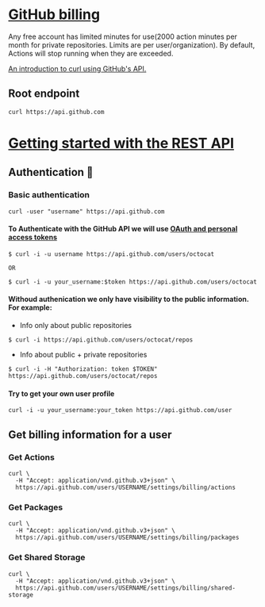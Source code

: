 # [GitHub billing](https://docs.github.com/en/rest/reference/billing)

Any free account has limited minutes for use(2000 action minutes per month for private repositories. Limits are per user/organization). By default, Actions will stop running when they are exceeded.

[An introduction to curl using GitHub's API.](https://gist.github.com/joyrexus/85bf6b02979d8a7b0308)


## Root endpoint

```
curl https://api.github.com

```

# [Getting started with the REST API](https://docs.github.com/en/rest/guides/getting-started-with-the-rest-api)

## Authentication 🐾

### Basic authentication

```
curl -user "username" https://api.github.com

```

#### To Authenticate with the GitHub API we will use [OAuth and personal access tokens](https://docs.github.com/en/rest/overview/other-authentication-methods#via-oauth-and-personal-access-tokens)

```
$ curl -i -u username https://api.github.com/users/octocat

OR

$ curl -i -u your_username:$token https://api.github.com/users/octocat

```

#### Withoud authenication we only have visibility to the public information. For example:

* Info only about public repositories

```
$ curl -i https://api.github.com/users/octocat/repos
```


* Info about public + private repositories

```
$ curl -i -H "Authorization: token $TOKEN"  https://api.github.com/users/octocat/repos

```
#### Try to get your own user profile

```
curl -i -u your_username:your_token https://api.github.com/user
```

## Get billing information for a user

### Get Actions 

```
curl \
  -H "Accept: application/vnd.github.v3+json" \
  https://api.github.com/users/USERNAME/settings/billing/actions
```


###  Get Packages

```
curl \
  -H "Accept: application/vnd.github.v3+json" \
  https://api.github.com/users/USERNAME/settings/billing/packages
```

### Get Shared Storage 

```
curl \
  -H "Accept: application/vnd.github.v3+json" \
  https://api.github.com/users/USERNAME/settings/billing/shared-storage
```
